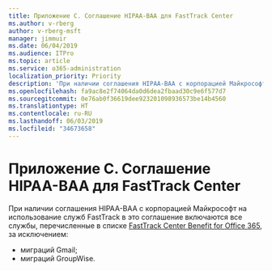 ```yaml
---
title: Приложение C. Соглашение HIPAA-BAA для FastTrack Center
ms.author: v-rberg
author: v-rberg-msft
manager: jimmuir
ms.date: 06/04/2019
ms.audience: ITPro
ms.topic: article
ms.service: o365-administration
localization_priority: Priority
description: 'При наличии соглашения HIPAA-BAA с корпорацией Майкрософт на использование служб FastTrack в это соглашение включаются все службы, перечисленные в списке FastTrack Center Benefit for Office 365, за исключением:'
ms.openlocfilehash: fa9ac8e2f74064da0d6dea2fbaad30c9e6f577d7
ms.sourcegitcommit: 0e76ab0f36619dee923201098936573be14b4560
ms.translationtype: HT
ms.contentlocale: ru-RU
ms.lasthandoff: 06/03/2019
ms.locfileid: "34673658"
---
```

# <a name="appendix-c---fasttrack-center-hipaa-business-associate-agreement"></a>Приложение C. Соглашение HIPAA-BAA для FastTrack Center

При наличии соглашения HIPAA-BAA с корпорацией Майкрософт на использование служб FastTrack в это соглашение включаются все службы, перечисленные в списке [FastTrack Center Benefit for Office 365](O365-fasttrack-benefit-for-office-365.md), за исключением: 
  
- миграций Gmail;   
- миграций GroupWise.
    

